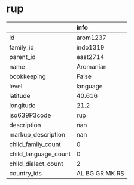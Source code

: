 # rup
|                      | info           |
|:---------------------|:---------------|
| id                   | arom1237       |
| family_id            | indo1319       |
| parent_id            | east2714       |
| name                 | Aromanian      |
| bookkeeping          | False          |
| level                | language       |
| latitude             | 40.616         |
| longitude            | 21.2           |
| iso639P3code         | rup            |
| description          | nan            |
| markup_description   | nan            |
| child_family_count   | 0              |
| child_language_count | 0              |
| child_dialect_count  | 2              |
| country_ids          | AL BG GR MK RS |